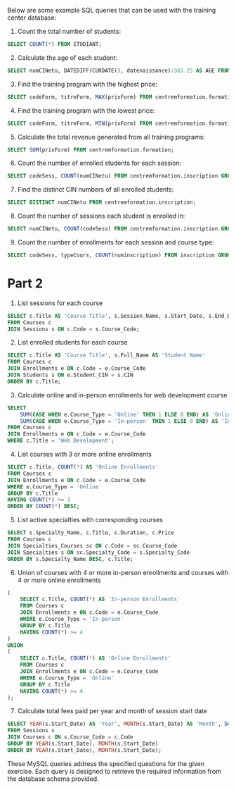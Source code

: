 
Below are some example SQL queries that can be used with the training center database:

1. Count the total number of students:
```sql
SELECT COUNT(*) FROM ETUDIANT;
```

2. Calculate the age of each student:
```sql
SELECT numCINetu, DATEDIFF(CURDATE(), datenaissance)/365.25 AS AGE FROM centremformation.etudiant;
```

3. Find the training program with the highest price:
```sql
SELECT codeForm, titreForm, MAX(prixForm) FROM centremformation.formation;
```

4. Find the training program with the lowest price:
```sql
SELECT codeForm, titreForm, MIN(prixForm) FROM centremformation.formation;
```

5. Calculate the total revenue generated from all training programs:
```sql
SELECT SUM(prixForm) FROM centremformation.formation;
```

6. Count the number of enrolled students for each session:
```sql
SELECT codeSess, COUNT(numCINetu) FROM centremformation.inscription GROUP BY codeSess;
```

7. Find the distinct CIN numbers of all enrolled students:
```sql
SELECT DISTINCT numCINetu FROM centremformation.inscription;
```

8. Count the number of sessions each student is enrolled in:
```sql
SELECT numCINetu, COUNT(codeSess) FROM centremformation.inscription GROUP BY numCINetu;
```

9. Count the number of enrollments for each session and course type:
```sql
SELECT codeSess, typeCours, COUNT(numinscription) FROM inscription GROUP BY codeSess, typeCours;
```
# Part 2

1. List sessions for each course
```sql
SELECT c.Title AS 'Course Title', s.Session_Name, s.Start_Date, s.End_Date
FROM Courses c
JOIN Sessions s ON c.Code = s.Course_Code;
```

 2. List enrolled students for each course
```sql
SELECT c.Title AS 'Course Title', s.Full_Name AS 'Student Name'
FROM Courses c
JOIN Enrollments e ON c.Code = e.Course_Code
JOIN Students s ON e.Student_CIN = s.CIN
ORDER BY c.Title;
```

3. Calculate online and in-person enrollments for web development course
```sql
SELECT
    SUM(CASE WHEN e.Course_Type = 'Online' THEN 1 ELSE 0 END) AS 'Online Enrollments',
    SUM(CASE WHEN e.Course_Type = 'In-person' THEN 1 ELSE 0 END) AS 'In-person Enrollments'
FROM Courses c
JOIN Enrollments e ON c.Code = e.Course_Code
WHERE c.Title = 'Web Development';
```

4. List courses with 3 or more online enrollments
```sql
SELECT c.Title, COUNT(*) AS 'Online Enrollments'
FROM Courses c
JOIN Enrollments e ON c.Code = e.Course_Code
WHERE e.Course_Type = 'Online'
GROUP BY c.Title
HAVING COUNT(*) >= 3
ORDER BY COUNT(*) DESC;
```

5. List active specialties with corresponding courses
```sql
SELECT s.Specialty_Name, c.Title, c.Duration, c.Price
FROM Courses c
JOIN Specialties_Courses sc ON c.Code = sc.Course_Code
JOIN Specialties s ON sc.Specialty_Code = s.Specialty_Code
ORDER BY s.Specialty_Name DESC, c.Title;
```

6. Union of courses with 4 or more in-person enrollments and courses with 4 or more online enrollments
```sql
(
    SELECT c.Title, COUNT(*) AS 'In-person Enrollments'
    FROM Courses c
    JOIN Enrollments e ON c.Code = e.Course_Code
    WHERE e.Course_Type = 'In-person'
    GROUP BY c.Title
    HAVING COUNT(*) >= 4
)
UNION
(
    SELECT c.Title, COUNT(*) AS 'Online Enrollments'
    FROM Courses c
    JOIN Enrollments e ON c.Code = e.Course_Code
    WHERE e.Course_Type = 'Online'
    GROUP BY c.Title
    HAVING COUNT(*) >= 4
);
```

7. Calculate total fees paid per year and month of session start date
```sql
SELECT YEAR(s.Start_Date) AS 'Year', MONTH(s.Start_Date) AS 'Month', SUM(c.Price) AS 'Total Fees'
FROM Sessions s
JOIN Courses c ON s.Course_Code = c.Code
GROUP BY YEAR(s.Start_Date), MONTH(s.Start_Date)
ORDER BY YEAR(s.Start_Date), MONTH(s.Start_Date);
```

These MySQL queries address the specified questions for the given exercise. Each query is designed to retrieve the required information from the database schema provided.
